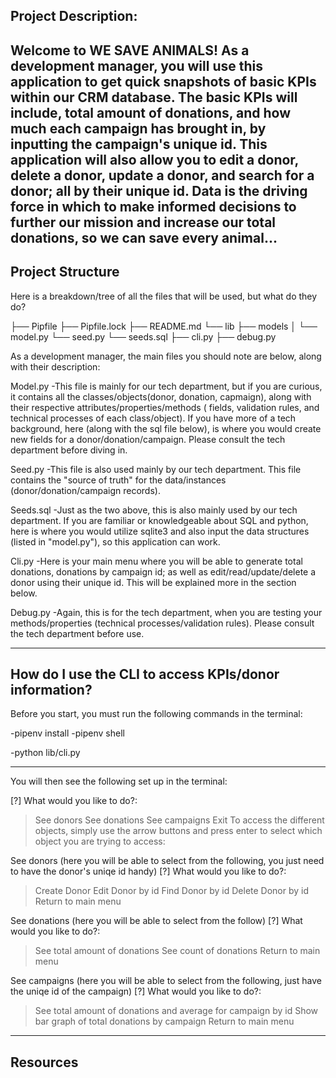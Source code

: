 ## Project Description:

Welcome to WE SAVE ANIMALS! As a development manager, you will use this application to get quick snapshots of basic KPIs within our CRM database. The basic KPIs will include, total amount of donations, and how much each campaign has brought in, by inputting the campaign's unique id. This application will also allow you to edit a donor, delete a donor, update a donor, and search for a donor; all by their unique id. Data is the driving force in which to make informed decisions to further our mission and increase our total donations, so we can save every animal...
---

## Project Structure

Here is a breakdown/tree of all the files that will be used, but what do they do?

├── Pipfile
├── Pipfile.lock
├── README.md
└── lib
    ├── models
    │   └── model.py
        └── seed.py
        └── seeds.sql
    ├── cli.py
    ├── debug.py

As a development manager, the main files you should note are below, along with their description:

Model.py
-This file is mainly for our tech department, but if you are curious, it contains all the classes/objects(donor, donation, capmaign), along with  their respective attributes/properties/methods ( fields, validation rules, and technical processes of each class/object). If you have more of a tech background, here (along with the sql file below), is where you would create new fields for a donor/donation/campaign. Please consult the tech department before diving in.

Seed.py
-This file is also used mainly by our tech department. This file contains the "source of truth" for the data/instances (donor/donation/campaign records).

Seeds.sql
-Just as the two above, this is also mainly used by our tech department. If you are familiar or knowledgeable about SQL and python, here is where you would utilize sqlite3 and also input the data structures (listed in "model.py"), so this application can work.

Cli.py
-Here is your main menu where you will be able to generate total donations, donations by campaign id; as well as edit/read/update/delete a donor using their unique id. This will be explained more in the section below.

Debug.py
-Again, this is for the tech department, when you are testing your methods/properties (technical processes/validation rules). Please consult the tech department before use.

---

## How do I use the CLI to access KPIs/donor information?

Before you start, you must run the following commands in the terminal:

-pipenv install
-pipenv shell

-python lib/cli.py

---

You will then see the following set up in the terminal:

[?] What would you like to do?: 
 > See donors
   See donations
   See campaigns
   Exit
To access the different objects, simply use the arrow buttons and press enter to select which object you are trying to access:

See donors (here you will be able to select from the following, you just need to have the donor's uniqe id handy)
[?] What would you like to do?: 
 > Create Donor
   Edit Donor by id
   Find Donor by id
   Delete Donor by id
   Return to main menu

See donations (here you will be able to select from the follow)
[?] What would you like to do?: 
 > See total amount of donations
   See count of donations
   Return to main menu

See campaigns (here you will be able to select from the following, just have the uniqe id of the campaign)
[?] What would you like to do?: 
 > See total amount of donations and average for campaign by id
   Show bar graph of total donations by campaign
   Return to main menu


---



## Resources

